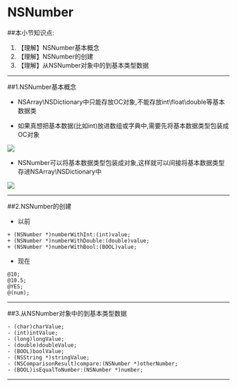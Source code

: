 # NSNumber
##本小节知识点:
1. 【理解】NSNumber基本概念
2. 【理解】NSNumber的创建
3. 【理解】从NSNumber对象中的到基本类型数据

---

##1.NSNumber基本概念
- NSArray\NSDictionary中只能存放OC对象,不能存放int\float\double等基本数据类

- 如果真想把基本数据(比如int)放进数组或字典中,需要先将基本数据类型包装成OC对象

![](../images/a9/nsnumber1.png)
- NSNumber可以将基本数据类型包装成对象,这样就可以间接将基本数据类型存进NSArray\NSDictionary中

![](../images/a9/nsnumber2.png)

---

##2.NSNumber的创建
- 以前

```objc
+ (NSNumber *)numberWithInt:(int)value;
+ (NSNumber *)numberWithDouble:(double)value;
+ (NSNumber *)numberWithBool:(BOOL)value;
```

- 现在
```objc
@10;
@10.5;
@YES;
@(num);
```

---

##3.从NSNumber对象中的到基本类型数据
```objc
- (char)charValue;
- (int)intValue;
- (long)longValue;
- (double)doubleValue;
- (BOOL)boolValue;
- (NSString *)stringValue;
- (NSComparisonResult)compare:(NSNumber *)otherNumber;
- (BOOL)isEqualToNumber:(NSNumber *)number;
```

---


